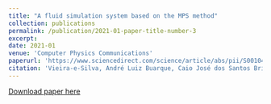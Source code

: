 ```yaml
---
title: "A fluid simulation system based on the MPS method"
collection: publications
permalink: /publication/2021-01-paper-title-number-3
excerpt: 
date: 2021-01
venue: 'Computer Physics Communications'
paperurl: 'https://www.sciencedirect.com/science/article/abs/pii/S0010465520302745'
citation: 'Vieira-e-Silva, André Luiz Buarque, Caio José dos Santos Brito, Francisco Paulo Magalhães Simões, and Veronica Teichrieb. "A fluid simulation system based on the MPS method." &quot;Computer Physics Communications&quot; 258 (2021): 107572.'
---
```


[Download paper here](https://arxiv.org/pdf/2105.01677.pdf)